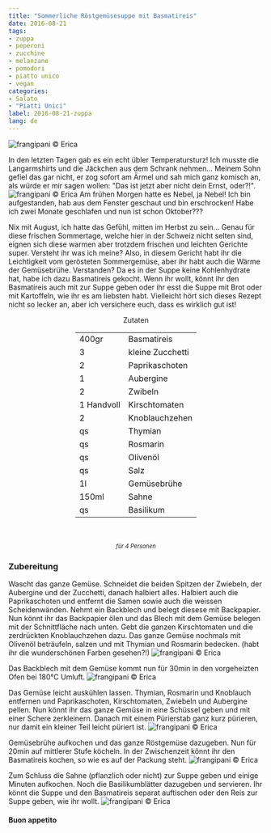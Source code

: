 ```yaml
---
title: "Sommerliche Röstgemüsesuppe mit Basmatireis"
date: 2016-08-21
tags:
- zuppa
- peperoni
- zucchine
- melanzane
- pomodori
- piatto unico
- vegan
categories:
- Salato
- "Piatti Unici"
label: 2016-08-21-zuppa
lang: de
---
```

![](../2016-08-21-zuppa-di-verdure-estive-grigliate-con-riso-basmati/header.jpg "frangipani © Erica")

In den letzten Tagen gab es ein echt übler Temperatursturz! Ich musste die Langarmshirts und die Jäckchen aus dem Schrank nehmen... Meinem Sohn gefiel das gar nicht, er zog sofort am Ärmel und sah mich ganz komisch an, als würde er mir sagen wollen: "Das ist jetzt aber nicht dein Ernst, oder?!". 
![](../2016-08-21-zuppa-di-verdure-estive-grigliate-con-riso-basmati/nebbia.jpg "frangipani © Erica")
Am frühen Morgen hatte es Nebel, ja Nebel! Ich bin aufgestanden, hab aus dem Fenster geschaut und bin erschrocken! Habe ich zwei Monate geschlafen und nun ist schon Oktober???

Nix mit August, ich hatte das Gefühl, mitten im Herbst zu sein... Genau für diese frischen Sommertage, welche hier in der Schweiz nicht selten sind, eignen sich diese warmen aber trotzdem frischen und leichten Gerichte super. Versteht ihr was ich meine? Also, in diesem Gericht habt ihr die Leichtigkeit vom gerösteten Sommergemüse, aber ihr habt auch die Wärme der Gemüsebrühe. Verstanden? Da es in der Suppe keine Kohlenhydrate hat, habe ich dazu Basmatireis gekocht. Wenn ihr wollt, könnt ihr den Basmatireis auch mit zur Suppe geben oder ihr esst die Suppe mit Brot oder mit Kartoffeln, wie ihr es am liebsten habt. Vielleicht hört sich dieses Rezept nicht so lecker an, aber ich versichere euch, dass es wirklich gut ist!

<div id="wrapper" style="text-align: center">
  <div id="yourdiv" style="display: inline-block;">
    <div class="ingredients">
      <div class="ingredients-title">Zutaten</div>
      <table>
        <tbody>
          </tr>
          <tr>
            <td>400gr</td>
            <td>Basmatireis</td>
          </tr>
          <tr>
            <td>3</td>
            <td>kleine Zucchetti</td>
          </tr>
          <tr>
            <td>2</td>
            <td>Paprikaschoten</td>
          </tr>
          <tr>
            <td>1</td>
            <td>Aubergine</td>
          </tr>      
          <tr>
            <td>2</td>
            <td>Zwibeln</td>
          </tr>
          <tr>
            <td>1 Handvoll</td>
            <td>Kirschtomaten</td>
          </tr>
          <tr>
            <td>2</td>
            <td>Knoblauchzehen</td>
          </tr>
          <tr>
            <td>qs</td>
            <td>Thymian</td>
          </tr>
          <tr>
            <td>qs</td>
            <td>Rosmarin</td>
          </tr>
          <tr>
            <td>qs</td>
            <td>Olivenöl</td>
          </tr>
          <tr>
            <td>qs</td>
            <td>Salz</td>
          </tr>
          <tr>
            <td>1l</td>
            <td>Gemüsebrühe</td>
          </tr>
          <tr>
            <td>150ml</td>
            <td>Sahne</td>
          </tr>
          <tr>
            <td>qs</td>
            <td>Basilikum</td>      
          </tr>
        </tbody>
      </table>
      <br></br>
      <i class="pull-right" style="font-size: 80%;">für 4 Personen</i>
    </div>
  </div>
</div>


<h3>
  <font color="grey">
    <i class="fa fa-cogs"></i>
  </font> Zubereitung
</h3>

Wascht das ganze Gemüse. Schneidet die beiden Spitzen der Zwiebeln, der Aubergine und der Zucchetti, danach halbiert alles. Halbiert auch die Paprikaschoten und entfernt die Samen sowie auch die weissen Scheidenwänden. Nehmt ein Backblech und belegt diesese mit Backpapier. Nun könnt ihr das Backpapier ölen und das Blech mit dem Gemüse belegen mit der Schnittfläche nach unten. Gebt die ganzen Kirschtomaten und die zerdrückten Knoblauchzehen dazu. Das ganze Gemüse nochmals mit Olivenöl beträufeln, salzen und mit Thymian und Rosmarin bedecken. (habt ihr die wunderschönen Farben gesehen?!)
![](../2016-08-21-zuppa-di-verdure-estive-grigliate-con-riso-basmati/verdure.jpg "frangipani © Erica")

Das Backblech mit dem Gemüse kommt nun für 30min in den vorgeheizten Ofen bei 180°C Umluft.
![](../2016-08-21-zuppa-di-verdure-estive-grigliate-con-riso-basmati/verduregrigliate.jpg "frangipani © Erica")

Das Gemüse leicht auskühlen lassen. Thymian, Rosmarin und Knoblauch entfernen und Paprikaschoten, Kirschtomaten, Zwiebeln und Aubergine pellen. Nun könnt ihr das ganze Gemüse in eine Schüssel geben und mit einer Schere zerkleinern. Danach mit einem Pürierstab ganz kurz pürieren, nur damit ein kleiner Teil leicht püriert ist.
![](../2016-08-21-zuppa-di-verdure-estive-grigliate-con-riso-basmati/verduretagliate.jpg "frangipani © Erica")

Gemüsebrühe aufkochen und das ganze Röstgemüse dazugeben. Nun für 20min auf mittlerer Stufe köcheln. In der Zwischenzeit könnt ihr den Basmatireis kochen, so wie es auf der Packung steht.
![](../2016-08-21-zuppa-di-verdure-estive-grigliate-con-riso-basmati/riso.jpg "frangipani © Erica")

Zum Schluss die Sahne (pflanzlich oder nicht) zur Suppe geben und einige Minuten aufkochen. Noch die Basilikumblätter dazugeben und servieren. Ihr könnt die Suppe und den Basmatireis separat auftischen oder den Reis zur Suppe geben, wie ihr wollt.
![](../2016-08-21-zuppa-di-verdure-estive-grigliate-con-riso-basmati/risultato.jpg "frangipani © Erica")

<h4>Buon appetito
  <font color="red">
    <i class="fa fa-smile-o"></i>
  </font>
</h4>
